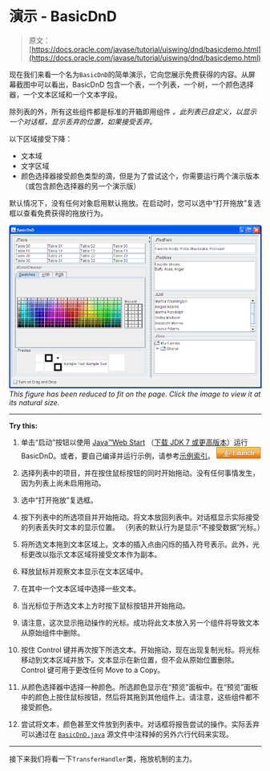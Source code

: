 # 演示 - BasicDnD

> 原文： [https://docs.oracle.com/javase/tutorial/uiswing/dnd/basicdemo.html](https://docs.oracle.com/javase/tutorial/uiswing/dnd/basicdemo.html)

现在我们来看一个名为`BasicDnD`的简单演示，它向您展示免费获得的内容。从屏幕截图中可以看出，BasicDnD 包含一个表，一个列表，一个树，一个颜色选择器，一个文本区域和一个文本字段。

除列表的外，所有这些组件都是标准的开箱即用组件 _。此列表已自定义，以显示一个对话框，显示丢弃的位置，如果接受丢弃。_

以下区域接受下降：

*   文本域
*   文字区域
*   颜色选择器接受颜色类型的滴，但是为了尝试这个，你需要运行两个演示版本（或包含颜色选择器的另一个演示版）

默认情况下，没有任何对象启用默认拖放。在启动时，您可以选中“打开拖放”复选框以查看免费获得的拖放行为。

[![Basic Drag and Drop behavior](img/29db0e1f94d1634663d7a4ff455597b8.jpg)](https://docs.oracle.com/javase/tutorial/figures/uiswing/dnd/BasicDND.png)
_This figure has been reduced to fit on the page.
Click the image to view it at its natural size._

* * *

**Try this:** 

1.  单击“启动”按钮以使用 [Java™Web Start](http://www.oracle.com/technetwork/java/javase/javawebstart/index.html) （[下载 JDK 7 或更高版本](http://www.oracle.com/technetwork/java/javase/downloads/index.html)）运行 BasicDnD。或者，要自己编译并运行示例，请参考[示例索引](../examples/dnd/index.html#BasicDnD)。 [![Launches the BasicDnD example](img/4707a69a17729d71c56b2bdbbb4cc61c.jpg)](https://docs.oracle.com/javase/tutorialJWS/samples/uiswing/BasicDnDProject/BasicDnD.jnlp) 

2.  选择列表中的项目，并在按住鼠标按钮的同时开始拖动。没有任何事情发生，因为列表上尚未启用拖动。
3.  选中“打开拖放”复选框。
4.  按下列表中的所选项目并开始拖动。将文本放回列表中。对话框显示实际接受的列表丢失时文本的显示位置。 （列表的默认行为是显示“不接受数据”光标。）
5.  将所选文本拖到文本区域上。文本的插入点由闪烁的插入符号表示。此外，光标更改以指示文本区域将接受文本作为副本。
6.  释放鼠标并观察文本显示在文本区域中。
7.  在其中一个文本区域中选择一些文本。
8.  当光标位于所选文本上方时按下鼠标按钮并开始拖动。
9.  请注意，这次显示拖动操作的光标。成功将此文本放入另一个组件将导致文本从原始组件中删除。
10.  按住 Control 键并再次按下所选文本。开始拖动，现在出现复制光标。将光标移动到文本区域并放下。文本显示在新位置，但不会从原始位置删除。 Control 键可用于更改任何 Move to a Copy。
11.  从颜色选择器中选择一种颜色。所选颜色显示在“预览”面板中。在“预览”面板中的颜色上按住鼠标按钮，然后将其拖到其他组件上。请注意，这些组件都不接受颜色。
12.  尝试将文本，颜色甚至文件放到列表中。对话框将报告尝试的操作。实际丢弃可以通过在 [`BasicDnD.java`](../examples/dnd/BasicDnDProject/src/dnd/BasicDnD.java ) 源文件中注释掉的另外六行代码来实现。

* * *

接下来我们将看一下`TransferHandler`类，拖放机制的主力。